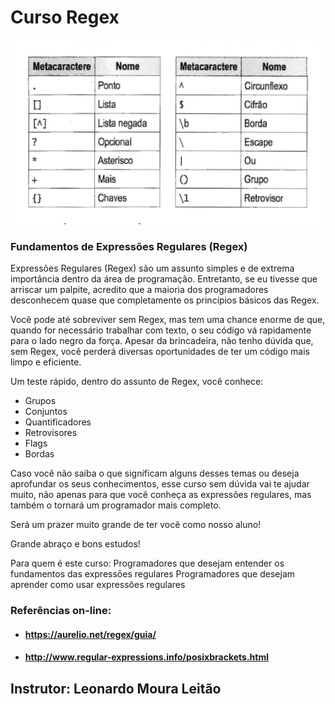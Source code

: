 # Curso Regex

![alt text](./metacaracteres.png "Metacaracteres")


### Fundamentos de Expressões Regulares (Regex)

Expressões Regulares (Regex) são um assunto simples e de extrema importância dentro da área de programação. Entretanto, se eu tivesse que arriscar um palpite, acredito que a maioria dos programadores desconhecem quase que completamente os princípios básicos das Regex.

Você pode até sobreviver sem Regex, mas tem uma chance enorme de que, quando for necessário trabalhar com texto, o seu código vá rapidamente para o lado negro da força. Apesar da brincadeira, não tenho dúvida que, sem Regex, você perderá diversas oportunidades de ter um código mais limpo e eficiente. 

Um teste rápido, dentro do assunto de Regex, você conhece:

* Grupos
* Conjuntos
* Quantificadores
* Retrovisores
* Flags
* Bordas

Caso você não saiba o que significam alguns desses temas ou deseja aprofundar os seus conhecimentos, esse curso sem dúvida vai te ajudar muito, não apenas para que você conheça as expressões regulares, mas também o tornará um programador mais completo.

Será um prazer muito grande de ter você como nosso aluno!

Grande abraço e bons estudos!

Para quem é este curso:
Programadores que desejam entender os fundamentos das expressões regulares
Programadores que desejam aprender como usar expressões regulares

### Referências on-line: 
  * #### https://aurelio.net/regex/guia/ 
  * #### http://www.regular-expressions.info/posixbrackets.html


## Instrutor: Leonardo Moura Leitão